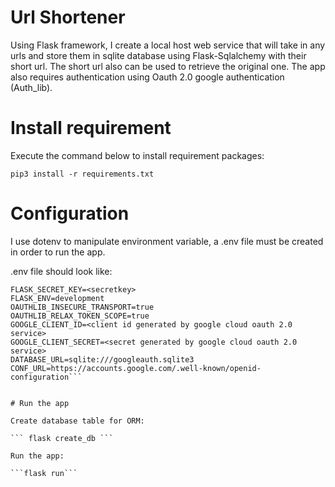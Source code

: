 # Url Shortener

Using Flask framework, I create a local host web service that will take in any urls and store them in sqlite database using Flask-Sqlalchemy with their short url. The short url also can be used to retrieve the original one. The app also requires authentication using Oauth 2.0 google authentication (Auth_lib).

# Install requirement
Execute the command below to install requirement packages:

```pip3 install -r requirements.txt```

# Configuration
I use dotenv to manipulate environment variable, a .env file must be created in order to run the app.

.env file should look like:

```FLASK_APP=app
FLASK_SECRET_KEY=<secretkey>
FLASK_ENV=development
OAUTHLIB_INSECURE_TRANSPORT=true
OAUTHLIB_RELAX_TOKEN_SCOPE=true
GOOGLE_CLIENT_ID=<client id generated by google cloud oauth 2.0 service>
GOOGLE_CLIENT_SECRET=<secret generated by google cloud oauth 2.0 service>
DATABASE_URL=sqlite:///googleauth.sqlite3
CONF_URL=https://accounts.google.com/.well-known/openid-configuration```


# Run the app

Create database table for ORM:

``` flask create_db ```

Run the app:

```flask run```

